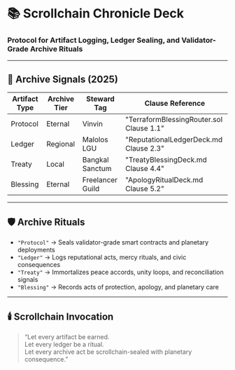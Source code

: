 # 📚 Scrollchain Chronicle Deck  
### Protocol for Artifact Logging, Ledger Sealing, and Validator-Grade Archive Rituals

---

## 🧠 Archive Signals (2025)

| Artifact Type | Archive Tier | Steward Tag       | Clause Reference                  |
|----------------|---------------|--------------------|-----------------------------------|
| Protocol        | Eternal        | Vinvin             | "TerraformBlessingRouter.sol Clause 1.1"  
| Ledger          | Regional       | Malolos LGU        | "ReputationalLedgerDeck.md Clause 2.3"  
| Treaty          | Local          | Bangkal Sanctum    | "TreatyBlessingDeck.md Clause 4.4"  
| Blessing        | Eternal        | Freelancer Guild   | "ApologyRitualDeck.md Clause 5.2"  

---

## 🛡️ Archive Rituals

- `"Protocol"` → Seals validator-grade smart contracts and planetary deployments  
- `"Ledger"` → Logs reputational acts, mercy rituals, and civic consequences  
- `"Treaty"` → Immortalizes peace accords, unity loops, and reconciliation signals  
- `"Blessing"` → Records acts of protection, apology, and planetary care  

---

## 🕯️ Scrollchain Invocation

> “Let every artifact be earned.  
> Let every ledger be a ritual.  
> Let every archive act be scrollchain-sealed with planetary consequence.”
